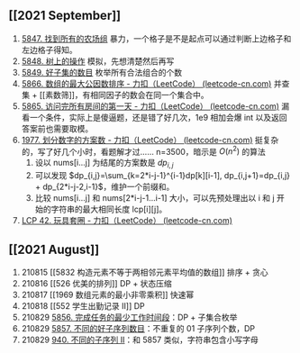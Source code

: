 ## [[2021 September]]

1. [5847. 找到所有的农场组](https://leetcode-cn.com/problems/find-all-groups-of-farmland/) 暴力，一个格子是不是起点可以通过判断上边格子和左边格子得知。
2. [5848. 树上的操作](https://leetcode-cn.com/problems/operations-on-tree/) 模拟，先想清楚然后再写
3. [5849. 好子集的数目](https://leetcode-cn.com/problems/the-number-of-good-subsets/) 枚举所有合法组合的个数
4. [5866. 数组的最大公因数排序 - 力扣（LeetCode） (leetcode-cn.com)](https://leetcode-cn.com/problems/gcd-sort-of-an-array/) 并查集 + [[素数筛]]，有相同因子的数会在同一个集合中。
5. [5865. 访问完所有房间的第一天 - 力扣（LeetCode） (leetcode-cn.com)](https://leetcode-cn.com/problems/first-day-where-you-have-been-in-all-the-rooms/) 漏看一个条件，实际上是傻逼题，还是错了好几次，1e9 相加会爆 int 以及返回答案前也需要取模。
6. [1977. 划分数字的方案数 - 力扣（LeetCode） (leetcode-cn.com)](https://leetcode-cn.com/problems/number-of-ways-to-separate-numbers/) 挺复杂的，写了好几个小时，看题解才过…… n=3500，暗示是 $O(n^2)$ 的算法
	1. 设以 nums[i...j] 为结尾的方案数是 $dp_{i,j}$
	2. 可以发现 $dp_{i,j}=\sum_{k=2*i-j-1}^{i-1}dp[k][i-1], dp_{i,j+1}=dp_{i,j} + dp_{2*i-j-2,i-1}$，维护一个前缀和。
	3. 比较 nums[i...j] 和 nums[2*i-j-1...i-1]  大小，可以先预处理出以 i 和 j 开始的字符串的最大相同长度 lcp[i][j]。
7. [LCP 42. 玩具套圈 - 力扣（LeetCode） (leetcode-cn.com)](https://leetcode-cn.com/problems/vFjcfV/)

## [[2021 August]]

1. 210815 [[5832 构造元素不等于两相邻元素平均值的数组]] 排序 + 贪心
2. 210816 [[526 优美的排列]] DP + 状态压缩
3. 210817 [[1969 数组元素的最小非零乘积]] 快速幂
4. 210818 [[552 学生出勤记录 II]] DP
5. 210829  [5856. 完成任务的最少工作时间段](https://leetcode-cn.com/problems/minimum-number-of-work-sessions-to-finish-the-tasks/)：DP + 子集合枚举
6.  210829 [5857. 不同的好子序列数目](https://leetcode-cn.com/problems/number-of-unique-good-subsequences/)：不重复的 01 子序列个数，DP
7.  210829 [940. 不同的子序列 II](https://leetcode-cn.com/problems/distinct-subsequences-ii/)：和 5857 类似，字符串包含小写字母
